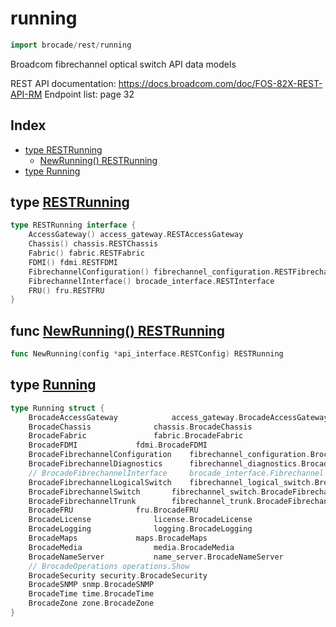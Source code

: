 
# running

```go
import brocade/rest/running
```

Broadcom fibrechannel optical switch API data models

REST API documentation: https://docs.broadcom.com/doc/FOS-82X-REST-API-RM
Endpoint list: page 32

## Index

- [type RESTRunning](#type-restrunning)
  - [NewRunning() RESTRunning](#func-newrunning-restrunning)
- [type Running](#type-running)


## type [RESTRunning](<running.go#L77>)
```go
type RESTRunning interface {
	AccessGateway() access_gateway.RESTAccessGateway
	Chassis() chassis.RESTChassis
	Fabric() fabric.RESTFabric
	FDMI() fdmi.RESTFDMI
	FibrechannelConfiguration() fibrechannel_configuration.RESTFibrechannelConfiguration
	FibrechannelInterface() brocade_interface.RESTInterface
	FRU() fru.RESTFRU
}
```

## func [NewRunning() RESTRunning](<running.go#L87>)

```go
func NewRunning(config *api_interface.RESTConfig) RESTRunning
```

## type [Running](<running.go#L49>)
```go
type Running struct {
	BrocadeAccessGateway			access_gateway.BrocadeAccessGateway
	BrocadeChassis				chassis.BrocadeChassis
	BrocadeFabric				fabric.BrocadeFabric
	BrocadeFDMI				fdmi.BrocadeFDMI
	BrocadeFibrechannelConfiguration	fibrechannel_configuration.BrocadeFibrechannelConfiguration
	BrocadeFibrechannelDiagnostics		fibrechannel_diagnostics.BrocadeFibrechannelDiagnostics
	// BrocadeFibrechannelInterface     brocade_interface.Fibrechannel
	BrocadeFibrechannelLogicalSwitch	fibrechannel_logical_switch.BrocadeFibrechannelLogicalSwitch
	BrocadeFibrechannelSwitch		fibrechannel_switch.BrocadeFibrechannelSwitch
	BrocadeFibrechannelTrunk		fibrechannel_trunk.BrocadeFibrechannelTrunk
	BrocadeFRU				fru.BrocadeFRU
	BrocadeLicense				license.BrocadeLicense
	BrocadeLogging				logging.BrocadeLogging
	BrocadeMaps				maps.BrocadeMaps
	BrocadeMedia				media.BrocadeMedia
	BrocadeNameServer			name_server.BrocadeNameServer
	// BrocadeOperations operations.Show
	BrocadeSecurity	security.BrocadeSecurity
	BrocadeSNMP	snmp.BrocadeSNMP
	BrocadeTime	time.BrocadeTime
	BrocadeZone	zone.BrocadeZone
}
```

